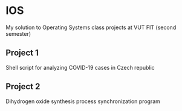 # IOS
My solution to Operating Systems class projects at VUT FIT (second semester)

## Project 1

Shell script for analyzing COVID-19 cases in Czech republic

## Project 2

Dihydrogen oxide synthesis process synchronization program
